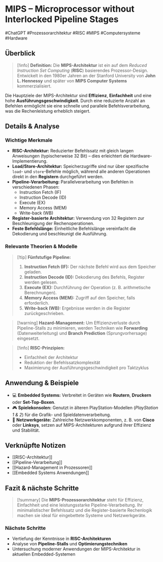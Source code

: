 # MIPS – Microprocessor without Interlocked Pipeline Stages

#ChatGPT #Prozessorarchitektur #RISC #MIPS #Computersysteme #Hardware

## Überblick

> [!info] **Definition:** Die **MIPS-Architektur** ist ein auf dem _Reduced Instruction Set Computing_ (**RISC**) basierendes Prozessor-Design. Entwickelt in den 1980er Jahren an der Stanford University von **John L. Hennessy** und später von **MIPS Computer Systems** kommerzialisiert.

Die Hauptziele der MIPS-Architektur sind **Effizienz**, **Einfachheit** und eine hohe **Ausführungsgeschwindigkeit**. Durch eine reduzierte Anzahl an Befehlen ermöglicht sie eine schnelle und parallele Befehlsverarbeitung, was die Rechenleistung erheblich steigert.

## Details & Analyse

### Wichtige Merkmale

- **RISC-Architektur:** Reduzierter Befehlssatz mit gleich langen Anweisungen (typischerweise 32 Bit) – dies erleichtert die Hardware-Implementierung.
- **Load/Store-Architektur:** Speicherzugriffe sind nur über spezifische `load`- und `store`-Befehle möglich, während alle anderen Operationen direkt in den **Registern** durchgeführt werden.
- **Pipeline-Verarbeitung:** Parallelverarbeitung von Befehlen in verschiedenen Phasen:
    - Instruction Fetch (IF)
    - Instruction Decode (ID)
    - Execute (EX)
    - Memory Access (MEM)
    - Write-back (WB)
- **Register-basierte Architektur:** Verwendung von 32 Registern zur Beschleunigung der Rechenoperationen.
- **Feste Befehlslänge:** Einheitliche Befehlslänge vereinfacht die Dekodierung und beschleunigt die Ausführung.

### Relevante Theorien & Modelle

> [!tip] **Fünfstufige Pipeline:**
> 
> 1. **Instruction Fetch (IF):** Der nächste Befehl wird aus dem Speicher geladen.
> 2. **Instruction Decode (ID):** Dekodierung des Befehls, Register werden gelesen.
> 3. **Execute (EX):** Durchführung der Operation (z. B. arithmetische Berechnungen).
> 4. **Memory Access (MEM):** Zugriff auf den Speicher, falls erforderlich.
> 5. **Write-back (WB):** Ergebnisse werden in die Register zurückgeschrieben.

> [!warning] **Hazard-Management:** Um Effizienzverluste durch Pipeline-Stalls zu minimieren, werden Techniken wie **Forwarding** (Datenweiterleitung) und **Branch Prediction** (Sprungvorhersage) eingesetzt.

> [!info] **RISC-Prinzipien:**
> 
> - Einfachheit der Architektur
> - Reduktion der Befehlssatzkomplexität
> - Maximierung der Ausführungsgeschwindigkeit pro Taktzyklus

## Anwendung & Beispiele

- 💻 **Embedded Systems:** Verbreitet in Geräten wie **Routern**, **Druckern** oder **Set-Top-Boxen**.
- 🎮 **Spielekonsolen:** Genutzt in älteren PlayStation-Modellen (_PlayStation 1 & 2_) für die Grafik- und Spieldatenverarbeitung.
- 📡 **Netzwerkgeräte:** Zahlreiche Netzwerkkomponenten, z. B. von **Cisco** oder **Linksys**, setzen auf MIPS-Architekturen aufgrund ihrer Effizienz und Stabilität.

## Verknüpfte Notizen

- [[RISC-Architektur]]
- [[Pipeline-Verarbeitung]]
- [[Hazard-Management in Prozessoren]]
- [[Embedded Systems Anwendungen]]

## Fazit & nächste Schritte

> [!summary] Die **MIPS-Prozessorarchitektur** steht für Effizienz, Einfachheit und eine leistungsstarke Pipeline-Verarbeitung. Ihr minimalistischer Befehlssatz und die Register-basierte Rechenlogik machen sie ideal für eingebettete Systeme und Netzwerkgeräte.

### Nächste Schritte

- Vertiefung der Kenntnisse in **RISC-Architekturen**
- Analyse von **Pipeline-Stalls** und **Optimierungstechniken**
- Untersuchung moderner Anwendungen der MIPS-Architektur in aktuellen Embedded-Systemen